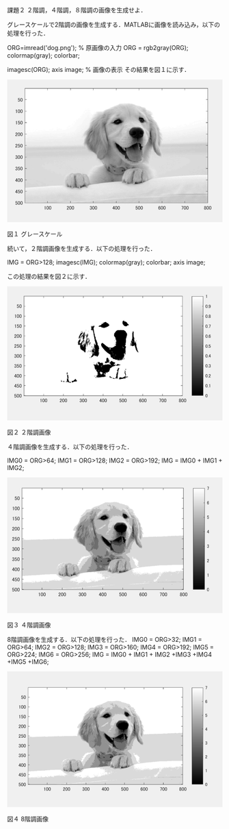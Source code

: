 課題２ ２階調，４階調，８階調の画像を生成せよ．  

グレースケールで2階調の画像を生成する．MATLABに画像を読み込み，以下の処理を行った．

ORG=imread('dog.png'); % 原画像の入力
ORG = rgb2gray(ORG); colormap(gray); colorbar;

imagesc(ORG); axis image; % 画像の表示   その結果を図１に示す．

![](https://github.com/zakoji/gazousyori-repot/blob/master/image/dog2-1.png)  

図１ グレースケール

  続いて，２階調画像を生成する．以下の処理を行った．

IMG = ORG>128;   imagesc(IMG); colormap(gray); colorbar; axis image;

この処理の結果を図２に示す．

![](https://github.com/zakoji/gazousyori-repot/blob/master/image/dog2-2.png)

図２  ２階調画像

４階調画像を生成する．以下の処理を行った．

IMG0 = ORG>64;
IMG1 = ORG>128;
IMG2 = ORG>192;
IMG = IMG0 + IMG1 + IMG2;

![](https://github.com/zakoji/gazousyori-repot/blob/master/image/dog2-3.png)

図３  ４階調画像

8階調画像を生成する．以下の処理を行った．   IMG0 = ORG>32;
IMG1 = ORG>64;
IMG2 = ORG>128;
IMG3 = ORG>160;
IMG4 = ORG>192;
IMG5 = ORG>224;
IMG6 = ORG>256;
IMG = IMG0 + IMG1 + IMG2 +IMG3 +IMG4 +IMG5 +IMG6;

![](https://github.com/zakoji/gazousyori-repot/blob/master/image/dog2-4.png)

図４ 8階調画像
